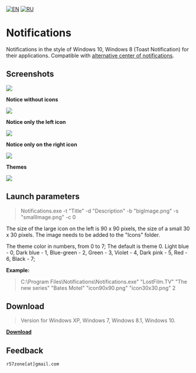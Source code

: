[![EN](https://user-images.githubusercontent.com/9499881/33184537-7be87e86-d096-11e7-89bb-f3286f752bc6.png)](https://github.com/r57zone/Notifications/)
[![RU](https://user-images.githubusercontent.com/9499881/27683795-5b0fbac6-5cd8-11e7-929c-057833e01fb1.png)](https://github.com/r57zone/Notifications/blob/master/README.RU.md) 
# Notifications
Notifications in the style of Windows 10, Windows 8 (Toast Notification) for their applications. Compatible with [alternative center of notifications](https://github.com/r57zone/Notification-center).

## Screenshots
![](https://cloud.githubusercontent.com/assets/9499881/17830407/63166c72-66db-11e6-9665-eaae5361cb34.png)


**Notice without icons**

![](https://cloud.githubusercontent.com/assets/9499881/8045036/ab2760c8-0e41-11e5-8cee-f70560396b72.png)

**Notice only the left icon**

![](https://cloud.githubusercontent.com/assets/9499881/8045046/c59390da-0e41-11e5-9b6b-348e84d29430.png)

**Notice only on the right icon**

![](https://cloud.githubusercontent.com/assets/9499881/8044982/61133a7a-0e41-11e5-94be-b1d80a1f2c52.png)

**Themes**

![](https://cloud.githubusercontent.com/assets/9499881/17571313/c4d142b6-5f60-11e6-953e-e4ae9891bc43.png)

## Launch parameters
>Notifications.exe -t "Title" -d "Description" -b "bigImage.png" -s "smallImage.png" -c 0


The size of the large icon on the left is 90 x 90 pixels, the size of a small 30 x 30 pixels. The image needs to be added to the "Icons" folder.


The theme color in numbers, from 0 to 7; The default is theme 0. Light blue - 0, Dark blue - 1, Blue-green - 2, Green - 3, Violet - 4, Dark pink - 5, Red - 6, Black - 7;

**Example:**<br>
>C:\Program Files\Notifications\Notifications.exe" "LostFilm.TV" "The new series" "Bates Motel" "icon90x90.png" "icon30x30.png" 2<br>

## Download
>Version for Windows XP, Windows 7, Windows 8.1, Windows 10.

**[Download](https://github.com/r57zone/notifications/releases)**

## Feedback
`r57zone[at]gmail.com`